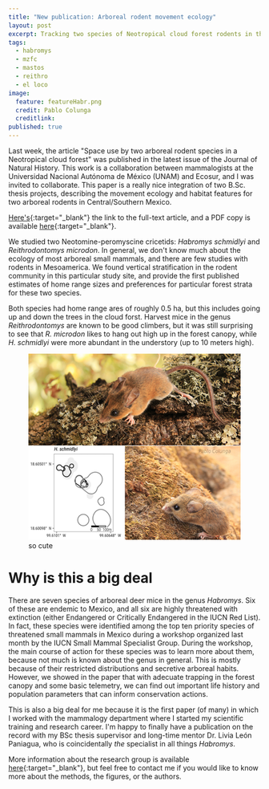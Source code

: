 ```yaml
---
title: "New publication: Arboreal rodent movement ecology"
layout: post
excerpt: Tracking two species of Neotropical cloud forest rodents in three dimensions. 
tags:
  - habromys
  - mzfc
  - mastos
  - reithro
  - el loco
image:
  feature: featureHabr.png
  credit: Pablo Colunga
  creditlink: 
published: true
---
```


Last week, the article "Space use by two arboreal rodent species in a Neotropical cloud forest" was published in the latest issue of the Journal of Natural History. This work is a collaboration between mammalogists at the Universidad Nacional Autónoma de México (UNAM) and Ecosur, and I was invited to collaborate. This paper is a really nice integration of two B.Sc. thesis projects, describing the movement ecology and habitat features for two arboreal rodents in Central/Southern Mexico. 

[Here's](https://www.tandfonline.com/doi/abs/10.1080/00222933.2018.1459921){:target="_blank"} the link to the full-text article, and a PDF copy is available [here](https://www.researchgate.net/publication/325137063_Space_use_by_two_arboreal_rodent_species_in_a_Neotropical_cloud_forest){:target="_blank"}. 

We studied two Neotomine-peromyscine cricetids: _Habromys schmidlyi_ and _Reithrodontomys microdon_. In general, we don't know much about the ecology of most arboreal small mammals, and there are few studies with rodents in Mesoamerica. We found vertical stratification in the rodent community in this particular study site, and provide the first published estimates of home range sizes and preferences for particular forest strata for these two species. 

Both species had home range ares of roughly 0.5 ha, but this includes going up and down the trees in the cloud forst. Harvest mice in the genus _Reithrodontomys_ are known to be good climbers, but it was still surprising to see that _R. microdon_ likes to hang out high up in the forest canopy, while _H. schmidlyi_ were more abundant in the understory (up to 10 meters high).   

<figure>
    <a href="/images/cutemice.jpg"><img src="/images/cutemice.jpg"></a>
        <figcaption>so cute</figcaption>
</figure>

# Why is this a big deal

There are seven species of arboreal deer mice in the genus _Habromys_. Six of these are endemic to Mexico, and all six are highly threatened with extinction (either Endangered or Critically Endangered in the IUCN Red List). In fact, these species were identified among the top ten priority species of threatened small mammals in Mexico during a workshop organized last month by the IUCN Small Mammal Specialist Group. During the workshop, the main course of action for these species was to learn more about them, because not much is known about the genus in general. This is mostly because of their restricted distributions and secretive arboreal habits. However, we showed in the paper that with adecuate trapping in the forest canopy and some basic telemetry, we can find out important life history and population parameters that can inform conservation actions. 

This is also a big deal for me because it is the first paper (of many) in which I worked with the mammalogy department where I started my scientific training and research career. I'm happy to finally have a publication on the record with my BSc thesis supervisor and long-time mentor Dr. Livia León Paniagua, who is coincidentally _the_ specialist in all things _Habromys_. 

More information about the research group is available [here](https://mamiferosmuseodezoologia.webnode.mx/){:target="_blank"}, but feel free to contact me if you would like to know more about the methods, the figures, or the authors. 
